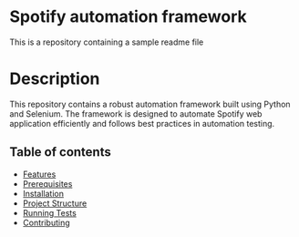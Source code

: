 
# Spotify automation framework

This is a repository containing a sample readme file

# Description

This repository contains a robust automation framework built using Python and Selenium. The framework is designed to automate Spotify web application efficiently and follows best practices in automation testing.


 
## Table of contents
- [Features](#features)
- [Prerequisites](#prerequisites)
- [Installation](#installation)
- [Project Structure](#projectstructure)
- [Running Tests](#runningtests)
- [Contributing](#contributing)
